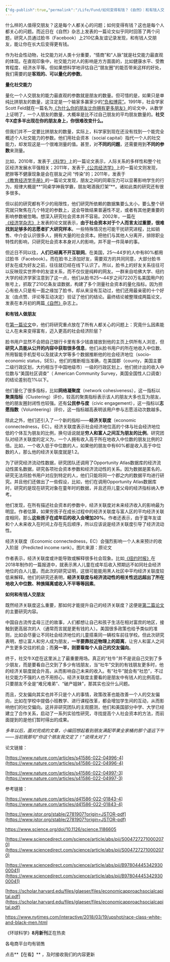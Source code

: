 ```yaml
---
{"dg-publish":true,"permalink":"/Life/Fund/如何变得有钱？《自然》：和有钱人交朋友/","noteIcon":""}
---
```



什么样的人值得交朋友？这是每个人都关心的问题；如何变得有钱？这也是每个人都关心的问题。而近日在《自然》杂志上发表的一篇论文似乎同时回答了两个问题，研究人员通过脸书（Facebook）上210亿条友谊记录发现，和有钱人交朋友，能让你在长大后变得更有钱。



作为社会性动物，社交能力对人类十分重要，“情商”和“人脉”就是社交能力最直观的体现。在直观印象中，社交能力对人的影响是方方面面的，比如健康水平、受教育程度、经济水平等。但如果想科学地评估自己“朋友圈”的能否带来这样的好处，我们需要的是**客观的、可以量化的参数**。

**量化社交能力**

量化一个人交朋友的能力最直观的参数就是朋友的数量。但可惜的是，如果只是单纯比拼朋友的数量，这注定是一个输家多赢家少的[“负和博弈”](http://mp.weixin.qq.com/s?__biz=MjM5NDA1Njg2MA==&mid=2652025763&idx=1&sn=a029313d1b654d761529cdd22be644a7&chksm=bd6b8c508a1c054679b03e7f3d41a02a0f6afabee0189c15e193786c59513ac8ccf703ca1a58&scene=21#wechat_redirect)。1991年，社会学家Scott Feld就在一篇名为[《为什么你的朋友比你拥有更多朋友》](https://www.jstor.org/stable/2781907?origin=JSTOR-pdf)的论文中，从数学上证明了，一个人朋友的数量，大概率是比不过自己朋友的平均朋友数量的。**社交牛X症多半出现在你的朋友身上，你很难改变什么。** 

但我们并不一定要比拼朋友的数量，实际上，科学家到现在还没有找到一个能完全概述个人社交能力的参数。他们用社会资本（social capital）指代一个人的社交能力，却发现这是一个很难测量的值。甚至，对**不同的问题**，还需要用到**不同的参数**来测量。

比如，2010年，发表于[《科学》](https://www.science.org/doi/10.1126/science.1186605)上的一篇论文表示，人际关系的多样性和整个社区经济发展水平强相关；2011年，发表于[《公共经济学》](https://www.sciencedirect.com/science/article/abs/pii/S0047272710002070)上的一篇论文则发现，肥胖等不健康现象是会在朋友之间 “传染”的；2011年，发表于[《教育经济学手册》](https://www.sciencedirect.com/science/article/abs/pii/B9780444534293000041)的一篇论文发现，朋友之间的同辈压力可以显著影响学生的行为，规律大概是**“同桌学神我学霸，朋友喝酒我打架”**。诸如此类的研究还有很多很多。

但以前的研究都有不少的局限性，他们研究所依赖的数据集要么太小，要么整个研究就只聚焦在几个特定的参数上，这会导致结果普遍性不足，或者有其他更重要的影响参数被忽略。想深入研究社会资本并不容易。2002年，一篇在[《经济学杂志》](https://scholar.harvard.edu/files/glaeser/files/economicapproachsocialcapital.pdf)上发表的论文就表示，**由于社会资本对于个人而言太过重要，很难找到足够多的志愿者扩大研究样本**。一些特殊情况也可能干扰研究进程，比如销售、中介会认识很多人，拥有大量的社会资本。把他们与其他人分离开，排除职业特性的影响，只研究社会资本本身对人的影响，并不是一件简单的事。

但近日不同以往，**人们已经离不开互联网**。在美国，25～44岁的人中有80%都用过脸书（Facebook）。而在脸书上添加好友，需要双方的共同同意，大部分脸书好友在成为好友之前，往往就已经在线下认识了。所以，脸书上的好友关系往往可以反映现实世界中的友谊关系，而不仅仅是纯粹的网友。一群来自哈佛大学、纽约大学的经济学家注意到了这一点，他们从脸书25～44岁之间7220万名美国用户的账号上，抓取了210亿条友谊数据，构建了多个测量社会资本的量化指标。因为担心有些人只是有一面之缘加了脸书，却从来没有互动过，他们还用最亲密的十个好友（由点赞、评论等互动决定）验证了他们的结论。最终结论被整理成两篇论文，发表在本月初的两篇[《自然》](https://www.nature.com/articles/d41586-022-01843-4)杂志上。

**和有钱人做朋友**

在[第一篇论文](https://www.nature.com/articles/s41586-022-04996-4)中，他们将研究重点放在了所有人都关心的问题上：究竟什么因素能让人在未来变得富有，迈入更高的社会经济阶层？

脸书用户显然不会把自己银行卡里有多少钱直接放到他的主页上供所有人浏览，但**研究人员能从公开的内容中获取很多信息**，他们从脸书用户的所在地收入中位数、所用智能手机型号以及就读大学等多个数据推断他的社会经济地位（socio-economic status，SES）。他们的推断相当准确，在美国郡（county，美国主要二级行政区划，大约相当于中国地级市）一级的行政区划上，他们统计出的收入中位数与“美国社区调查”（ American Community Survey，美国全国性人口调查）的结论差别在1%以下。

他们量化了很多指标，比如**网络凝聚度**（network cohesiveness），这一指标以**聚类指标**（Clustering）评价，较高的聚类指标表示该人的朋友大多也互为朋友，他的朋友圈封闭性也较强。还有**公民参与度**（civic engagement），这一指标以**志愿指数**（Volunteering）评价，这一指标越高表明该用户参与志愿活动次数越多。

除此之外，他们还引入了一个新的指标——**经济关联度**（economic connectedness，EC）。经济关联度表示社会经济地位高的个体与社会经济地位低的个体互为朋友的比例，换句话说就是**穷人和富人之间互为朋友的比例**。研究团队对经济关联度的定义为，一个人拥有收入高于所在地收入中位数的朋友比例的2倍。比如，一个收入低于中位数的人，如果他的朋友中有60%都是收入高于中位数的人，那么他的经济关联度就是1.2。

为了研究经济流动性数据，研究团队还调用了Opportunity Atlas数据库的经济流动性匿名数据，研究各项社会资本参数和经济流动性的关系。因为数据是匿名的，研究无法将脸书用户对应到特定的人，他们只能将同一个郡之内的数据平均进行研究。并且他们还做出了一些假设，比如，他们在调用Opportunity Atlas数据库时，研究的是现在研究对象在童年时的数据，并且还将儿童父母的经济指标纳入参考。

他们发现，在所有描述社会资本的参数中，经济关联度对未来经济收入的影响最为明显。作者估算，如果穷孩子在成长过程中的经济关联度与富人区的平均经济关联度相同，那么**这些孩子在成年后的收入会增加20%**。作者还表示，由于童年友谊和个人未来收入在时间上存在先后顺序，所以应该说是经济关联度引导了经济流动性。

经济关联度（Economic connectedness，EC）会强烈影响一个人未来预计的收入阶层（Predicted income rank）。图片来源：原论文

作者表示，经济关联度或许能导致或解释很多社会现象。比如[《纽约时报》](https://www.nytimes.com/interactive/2018/03/19/upshot/race-class-white-and-black-men.html)在2018年制作的一篇报道中，就表示黑人儿童在成年后收入预期远不如同社会经济地位的白人儿童。而此次的研究证明，这很可能能用黑人社区中平均经济关联度较低来解释。他们的研究还表明，**经济关联度与经济流动性的相关性远远超出了所在地收入中位数、种族隔离或收入不平等等因素**。

**如何和有钱人交朋友**

既然经济关联度这么重要，那如何才能提升自己的经济关联度？这便是[第二篇论文](https://www.nature.com/articles/s41586-022-04997-3)的主要研究内容。

中国自古流传孟母三迁的故事，人们都想让自己和孩子生活在相对富庶的地区，接触到更高层次的人（通常而言就是更有钱的人）。美国很多政策也给予类似的准则，比如会尽量让不同社会经济地位的儿童搭乘同一辆校车前往学校。但此次研究表明，想让富人和穷人成为朋友，**一半要靠拉近物理上的距离**，让穷人和富人之间产生更多交往的机会；而**另一半，则要看每个人自己的交友偏向**。

终于，社交牛X症在这里派上了最重要用场。真正的“社牛”并不是说自己交到了多少朋友，而是要看自己交到了多少有钱朋友，当“社牛”交到的有钱朋友更多时，他的经济关联度就会升高，从而影响自己未来的收入。有“社牛”就会有“社恐”，不过社交能力不强的人也不用担心，经济关联度主要看的是朋友中有钱人的比例高低，只要朋友不全是“难兄难弟”、“破产姐妹”，那其实也没什么问题。

而且，交友偏向其实也并不只是个人的事情，政策改革也能改善一个人的交友偏向，比如在学校中提倡小班教学、进行课程改革，都会增加学生间的互动，从而影响他们的社交偏向。这并非研究团队的主观臆测，他们和美国部分中学、大学已经建立了合作关系，启动了一系列实验性研究，寻找提高个人社会资本的方法，而前面提到的是他们暂时得出的成果。

_多年以后，面对完成的文章，小编回想起看到朋友满配苹果全家桶的那个遥远下午——当初我那句“你这个朋友我交定了！”说得太对了！_

论文链接：

[https://www.nature.com/articles/s41586-022-04996-4](https://www.nature.com/articles/s41586-022-04996-4)

[https://www.nature.com/articles/s41586-022-04997-3](https://www.nature.com/articles/s41586-022-04997-3)

参考链接：

[https://www.nature.com/articles/d41586-022-01843-4](https://www.nature.com/articles/d41586-022-01843-4)

[https://www.jstor.org/stable/2781907?origin=JSTOR-pdf](https://www.jstor.org/stable/2781907?origin=JSTOR-pdf)

https://www.science.org/doi/10.1126/science.1186605

[https://www.sciencedirect.com/science/article/abs/pii/S0047272710002070](https://www.sciencedirect.com/science/article/abs/pii/S0047272710002070)

[https://www.sciencedirect.com/science/article/abs/pii/B9780444534293000041](https://www.sciencedirect.com/science/article/abs/pii/B9780444534293000041)

[https://scholar.harvard.edu/files/glaeser/files/economicapproachsocialcapital.pdf](https://scholar.harvard.edu/files/glaeser/files/economicapproachsocialcapital.pdf)

https://www.nytimes.com/interactive/2018/03/19/upshot/race-class-white-and-black-men.html

《环球科学》**8月新刊**正在热卖

各电商平台均有销售

点击**【在看】** ，及时接收我们的内容更新